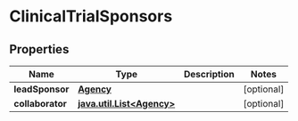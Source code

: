 # ClinicalTrialSponsors

## Properties
Name | Type | Description | Notes
------------ | ------------- | ------------- | -------------
**leadSponsor** | [**Agency**](Agency.md) |  |  [optional]
**collaborator** | [**java.util.List&lt;Agency&gt;**](Agency.md) |  |  [optional]

